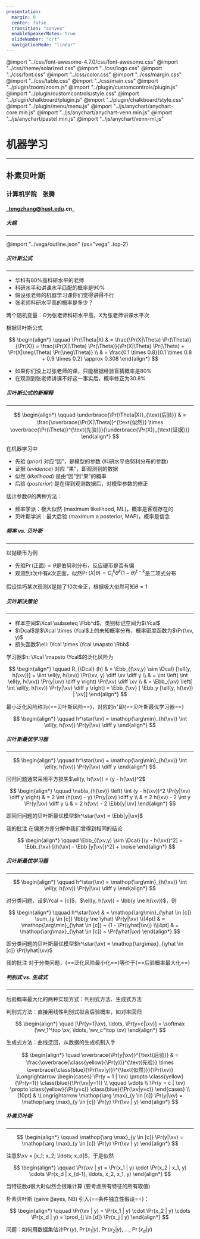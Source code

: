 ```yaml
---
presentation:
  margin: 0
  center: false
  transition: "convex"
  enableSpeakerNotes: true
  slideNumber: "c/t"
  navigationMode: "linear"
---
```


@import "../css/font-awesome-4.7.0/css/font-awesome.css"
@import "../css/theme/solarized.css"
@import "../css/logo.css"
@import "../css/font.css"
@import "../css/color.css"
@import "../css/margin.css"
@import "../css/table.css"
@import "../css/main.css"
@import "../plugin/zoom/zoom.js"
@import "../plugin/customcontrols/plugin.js"
@import "../plugin/customcontrols/style.css"
@import "../plugin/chalkboard/plugin.js"
@import "../plugin/chalkboard/style.css"
@import "../plugin/menu/menu.js"
@import "../js/anychart/anychart-core.min.js"
@import "../js/anychart/anychart-venn.min.js"
@import "../js/anychart/pastel.min.js"
@import "../js/anychart/venn-ml.js"

<!-- slide data-notes="" -->

<div class="bottom20"></div>

# 机器学习

<hr class="width50 center">

## 朴素贝叶斯

<div class="bottom8"></div>

### 计算机学院 &nbsp;&nbsp; 张腾

#### _tengzhang@hust.edu.cn_

<!-- slide vertical=true data-notes="" -->

##### 大纲

---

@import "../vega/outline.json" {as="vega" .top-2}

<!-- slide data-notes="" -->

##### 贝叶斯公式

---

- 华科有$80\%$高科研水平的老师
- 科研水平和讲课水平匹配的概率是$90\%$
- 假设张老师的机器学习课你们觉得讲得不行
- 张老师科研水平高的概率是多少？

两个随机变量：$\Theta$为张老师科研水平高，$X$为张老师讲课水平次

根据贝叶斯公式

$$
\begin{align*}
    \qquad \Pr(\Theta|X) & = \frac{\Pr(X|\Theta) \Pr(\Theta)}{\Pr(X)} = \frac{\Pr(X|\Theta) \Pr(\Theta)}{\Pr(X|\Theta) \Pr(\Theta) + \Pr(X|\neg\Theta) \Pr(\neg\Theta)} \\
    & = \frac{0.1 \times 0.8}{0.1 \times 0.8 + 0.9 \times 0.2} \approx 0.308
\end{align*}
$$

- 如果你们没上过张老师的课，只能根据经验盲猜概率是$80\%$
- 在观测到张老师讲课不好这一事实后，概率修正为$30.8\%$

<!-- slide vertical=true data-notes="" -->

##### 贝叶斯公式的新解释

---

$$
\begin{align*}
    \qquad \underbrace{\Pr(\Theta|X)}_{\text{后验}} & = \frac{\overbrace{\Pr(X|\Theta)}^{\text{似然}} \times \overbrace{\Pr(\Theta)}^{\text{先验}}}{\underbrace{\Pr(X)}_{\text{证据}}}
\end{align*}
$$

<div class="top-4"></div>

在机器学习中

- 先验 (_prior_) 对应“因”，是模型的参数 (科研水平伯努利分布的参数)
- 证据 (_evidence_) 对应 “果”，即观测到的数据
- 似然 (_likelihood_) 是由“因”到“果”的概率
- 后验 (_posterior_) 是在得到观测数据后，对模型参数的修正

<div class="top2"></div>

估计参数$\Theta$的两种方法：

- 频率学派：极大似然 (maximum likelihood, ML)，概率是客观存在的
- 贝叶斯学派：最大后验 (maximum a posterior, MAP)，概率是信念

<!-- slide vertical=true data-notes="" -->

##### 频率 _vs._ 贝叶斯

---

以抛硬币为例

- 先验$\Pr(\text{正面}) = \theta$是伯努利分布，反应硬币是否有偏
- 观测到$t$次中有$k$次正面，似然$\Pr(X | \theta) = C_t^k \theta^k (1 - \theta)^{t-k}$是二项式分布

<div class="top2"></div>

假设恰巧某次观测$X$是抛了$10$次全正，根据极大似然可知$\theta = 1$

<!-- slide data-notes="" -->

##### 贝叶斯决策论

---

- 样本空间$\Xcal \subseteq \Fbb^d$，类别标记空间为$\Ycal$
- $\Dcal$是$\Xcal \times \Ycal$上的未知概率分布，概率密度函数为$\Pr(\xv, y)$
- 损失函数$\ell: \Ycal \times \Ycal \mapsto \Rbb$

学习器$h: \Xcal \mapsto \Ycal$的泛化风险为

$$
\begin{align*}
    \qquad R_{\Dcal} (h) & = \Ebb_{(\xv,y) \sim \Dcal} [\ell(y, h(\xv))] = \iint \ell(y, h(\xv)) \Pr(\xv, y) \diff \xv \diff y \\
    & = \int \left( \int \ell(y, h(\xv)) \Pr(y|\xv) \diff y \right) \Pr(\xv) \diff \xv \\
    & = \Ebb_{\xv} \left[ \int \ell(y, h(\xv)) \Pr(y|\xv) \diff y \right] = \Ebb_{\xv} [ \Ebb_y [\ell(y, h(\xv)) | \xv]]
\end{align*}
$$

<div class="top-4"></div>

最小泛化风险称为{==贝叶斯风险==}，对应的$h^\star$即{==贝叶斯最优学习器==}

$$
\begin{align*}
    \qquad h^\star(\xv) = \mathop{\arg\min}_{h(\xv)} \int \ell(y, h(\xv)) \Pr(y|\xv) \diff y
\end{align*}
$$

<!-- slide vertical=true data-notes="" -->

##### 贝叶斯最优学习器

---

<div class="top2"></div>

$$
\begin{align*}
    \qquad h^\star(\xv) = \mathop{\arg\min}_{h(\xv)} \int \ell(y, h(\xv)) \Pr(y|\xv) \diff y
\end{align*}
$$

<div class="top-4"></div>

回归问题通常采用平方损失$\ell(y, h(\xv)) = (y - h(\xv))^2$

$$
\begin{align*}
    \qquad \nabla_{h(\xv)} \left( \int (y - h(\xv))^2 \Pr(y|\xv) \diff y \right) & = 2 \int (h(\xv) - y) \Pr(y|\xv) \diff y \\
    & = 2 h(\xv) - 2 \int y \Pr(y|\xv) \diff y \\
    & = 2 h(\xv) - 2 \Ebb[y|\xv]
\end{align*}
$$

<div class="top-4"></div>

即回归问题的贝叶斯最优模型$h^\star(\xv) = \Ebb[y|\xv]$

我的批注 在偏差方差分解中我们曾得到相同的结论

$$
\begin{align*}
    \qquad \Ebb_{(\xv,y) \sim \Dcal} [(y - h(\xv))^2] = \Ebb_{\xv} [(h(\xv) - \Ebb [y|\xv])^2] + \noise
\end{align*}
$$

<!-- slide vertical=true data-notes="" -->

##### 贝叶斯最优学习器

---

<div class="top2"></div>

$$
\begin{align*}
    \qquad h^\star(\xv) = \mathop{\arg\min}_{h(\xv)} \int \ell(y, h(\xv)) \Pr(y|\xv) \diff y
\end{align*}
$$

<div class="top-4"></div>

对分类问题，设$\Ycal = [c]$，$\ell(y, h(\xv)) = \Ibb(y \ne h(\xv))$，则

<div class="top1"></div>

$$
\begin{align*}
    \qquad h^\star(\xv) & = \mathop{\arg\min}_{\yhat \in [c]} \sum_{y \in [c]} \Ibb(y \ne \yhat) \Pr(y|\xv) \\[4pt]
    & = \mathop{\arg\min}_{\yhat \in [c]} ~ (1 - \Pr(\yhat|\xv)) \\[4pt]
    & = \mathop{\arg\max}_{\yhat \in [c]} ~ \Pr(\yhat|\xv)
\end{align*}
$$

<div class="top-4"></div>

即分类问题的贝叶斯最优模型$h^\star(\xv) = \mathop{\arg\max}_{\yhat \in [c]} \Pr(\yhat|\xv)$

我的批注 对于分类问题，{==泛化风险最小化==}等价于{==后验概率最大化==}

<!-- slide data-notes="" -->

##### 判别式 _vs._ 生成式

---

后验概率最大化的两种实现方式：判别式方法、生成式方法

判别式方法：直接用线性判别式拟合后验概率，如对率回归

$$
\begin{align*}
    \quad [\Pr(y=1|\xv), \ldots, \Pr(y=c|\xv)] = \softmax (\wv_1^\top \xv, \ldots, \wv_c^\top \xv)
\end{align*}
$$

生成式方法：曲线迂回，从数据的生成机制入手

$$
\begin{align*}
    \quad \overbrace{\Pr(y|\xv)}^{\text{后验}} & = \frac{\overbrace{\class{yellow}{\Pr(y)}}^{\text{先验}} \times \overbrace{\class{blue}{\Pr(\xv|y)}}^{\text{似然}}}{\Pr(\xv)}
    \Longrightarrow \begin{cases} \Pr(y = 1 | \xv) \propto \class{yellow}{\Pr(y=1)} \class{blue}{\Pr(\xv|y=1)} \\
    \qquad \vdots \\
    \Pr(y = c | \xv) \propto \class{yellow}{\Pr(y=c)} \class{blue}{\Pr(\xv|y=c)} \end{cases} \\[10pt]
    & \Longrightarrow \mathop{\arg \max}_{y \in [c]} \Pr(y|\xv) = \mathop{\arg \max}_{y \in [c]} \Pr(y) \Pr(\xv | y)
\end{align*}
$$

<!-- slide vertical=true data-notes="" -->

##### 朴素贝叶斯

---

<div class="top2"></div>

$$
\begin{align*}
    \qquad \mathop{\arg \max}_{y \in [c]} \Pr(y|\xv) = \mathop{\arg \max}_{y \in [c]} \Pr(y) \Pr(\xv | y)
\end{align*}
$$

<div class="top-4"></div>

注意$\xv = [x_1; x_2; \ldots; x_d]$，于是似然

$$
\begin{align*}
    \qquad \Pr(\xv | y) = \Pr(x_1 | y) \cdot \Pr(x_2 | x_1, y) \cdots \Pr(x_d | x_{d-1}, \ldots, x_2, x_1, y)
\end{align*}
$$

<div class="top-3"></div>

当特征数$d$很大时似然会很难计算 (要考虑所有特征的所有取值)

<div class="top4"></div>

朴素贝叶斯 (<u>n</u>aïve <u>B</u>ayes, NB) 引入{==条件独立性假设==}：

$$
\begin{align*}
    \qquad \Pr(\xv | y) = \Pr(x_1 | y) \cdot \Pr(x_2 | y) \cdots \Pr(x_d | y) = \prod_{j \in [d]} \Pr(x_j | y)
\end{align*}
$$

<div class="top-2"></div>

问题：如何用数据集估计$\Pr(y), ~ \Pr(x_1 | y), ~ \Pr(x_2 | y), ~ \ldots, ~ \Pr(x_d | y)$
